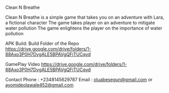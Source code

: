 Clean N Breathe

Clean N Breathe is a simple game that takes you on an adventure with Lara, a fictional character
The game takes player on an adventure to mitigate water pollution
The game enlightens the player on the importance of water pollution

APK Build:
Build Folder of the Repo
https://drive.google.com/drive/folders/1-88Axo3P0H7DvgALE5BPAVgQFiTUCqyd

GamePlay Video
https://drive.google.com/drive/folders/1-88Axo3P0H7DvgALE5BPAVgQFiTUCqyd

Contact
Phone : +2348145629787
Email : oluabesegun@gmail.com or ayomideolawale452@gmail.com
